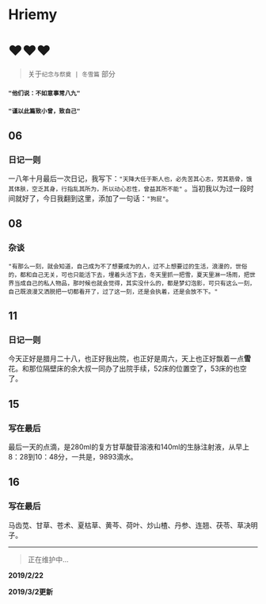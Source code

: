 # Hriemy
# ❤❤❤
> 关于`纪念与祭奠 | 冬雪篇` 部分 

#### `"他们说：不如意事常八九"`

#### `"谨以此篇致小曾，致自己" `

## 06


### 日记一则

一八年十月最后一次日记，我写下：`"天降大任于斯人也，必先苦其心志，劳其筋骨，饿其体肤，空乏其身，行指乱其所为，所以动心忍性，曾益其所不能"`  。当初我以为过一段时间就好了，今日我翻到这里，添加了一句话：`"狗屁"`。



## 08



### 杂谈


`"有那么一刻，就会知道，自己成为不了想要成为的人，过不上想要过的生活，浪漫的，世俗的，都和自己无关，可也只能活下去，埋着头活下去，冬天里抓一把雪，夏天里淋一场雨，把世界当成自己的私人物品，那时候也就会觉得，其实没什么的，都是梦幻泡影，可只有这么一刻，自己既浪漫又洒脱把一切都看开了，过了这一刻，还是会执着，还是会放不下。"`

## 11


### 日记一则  
   今天正好是腊月二十八，也正好我出院，也正好是周六，天上也正好飘着一点**雪**花。和那位隔壁床的余大叔一同办了出院手续，52床的位置空了，53床的也空了。

## 15


### 写在最后

   最后一天的点滴，是280ml的复方甘草酸苷溶液和140ml的生脉注射液，从早上8：28到10：48分，一共是，9893滴水。



## 16

### 写在最后

   马齿苋、甘草、苍术、夏枯草、黄芩、荷叶、炒山楂、丹参、连翘、茯苓、草决明子。


---
> 正在维护中...

**2019/2/22**  

**2019/3/2更新**
